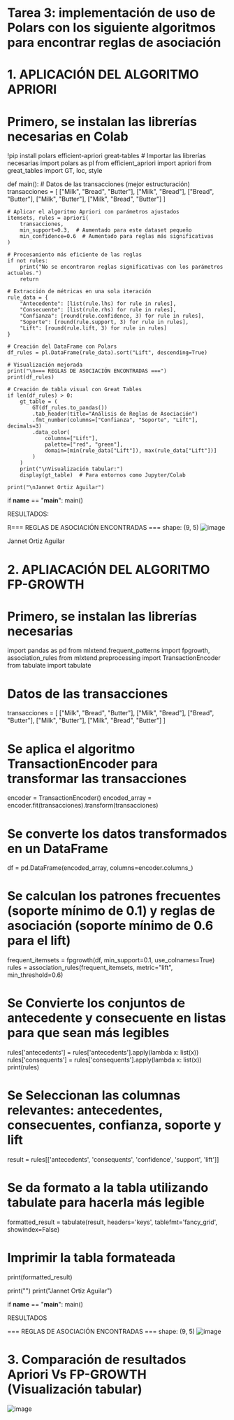 # Tarea 3: implementación de uso de Polars con los siguiente algoritmos para encontrar reglas de asociación

# 1. APLICACIÓN DEL ALGORITMO APRIORI

# Primero, se instalan las librerías necesarias en Colab
  !pip install polars efficient-apriori great-tables
     # Importar las librerías necesarias
import polars as pl
from efficient_apriori import apriori
from great_tables import GT, loc, style

def main():
    # Datos de las transacciones (mejor estructuración)
    transacciones = [
        ["Milk", "Bread", "Butter"],
        ["Milk", "Bread"],
        ["Bread", "Butter"],
        ["Milk", "Butter"],
        ["Milk", "Bread", "Butter"]
    ]
    
    # Aplicar el algoritmo Apriori con parámetros ajustados
    itemsets, rules = apriori(
        transacciones, 
        min_support=0.3,  # Aumentado para este dataset pequeño
        min_confidence=0.6  # Aumentado para reglas más significativas
    )
    
    # Procesamiento más eficiente de las reglas
    if not rules:
        print("No se encontraron reglas significativas con los parámetros actuales.")
        return
    
    # Extracción de métricas en una sola iteración
    rule_data = {
        "Antecedente": [list(rule.lhs) for rule in rules],
        "Consecuente": [list(rule.rhs) for rule in rules],
        "Confianza": [round(rule.confidence, 3) for rule in rules],
        "Soporte": [round(rule.support, 3) for rule in rules],
        "Lift": [round(rule.lift, 3) for rule in rules]
    }
    
    # Creación del DataFrame con Polars
    df_rules = pl.DataFrame(rule_data).sort("Lift", descending=True)
    
    # Visualización mejorada
    print("\n=== REGLAS DE ASOCIACIÓN ENCONTRADAS ===")
    print(df_rules)
    
    # Creación de tabla visual con Great Tables
    if len(df_rules) > 0:
        gt_table = (
            GT(df_rules.to_pandas())
            .tab_header(title="Análisis de Reglas de Asociación")
            .fmt_number(columns=["Confianza", "Soporte", "Lift"], decimals=3)
            .data_color(
                columns=["Lift"],
                palette=["red", "green"],
                domain=[min(rule_data["Lift"]), max(rule_data["Lift"])]
            )
        )
        print("\nVisualización tabular:")
        display(gt_table)  # Para entornos como Jupyter/Colab
    
    print("\nJannet Ortiz Aguilar")

if __name__ == "__main__":
    main()

RESULTADOS: 

R=== REGLAS DE ASOCIACIÓN ENCONTRADAS ===
shape: (9, 5)
![image](https://github.com/user-attachments/assets/d798bc8f-0b7b-4ae0-8bd5-1803a2c10a3f)


Jannet Ortiz Aguilar


# 2. APLIACACIÓN DEL ALGORITMO FP-GROWTH
# Primero,  se instalan las librerías necesarias
 import pandas as pd
from mlxtend.frequent_patterns import fpgrowth, association_rules
from mlxtend.preprocessing import TransactionEncoder
from tabulate import tabulate

# Datos de las transacciones
transacciones = [
    ["Milk", "Bread", "Butter"],
    ["Milk", "Bread"],
    ["Bread", "Butter"],
    ["Milk", "Butter"],
    ["Milk", "Bread", "Butter"]
]

# Se aplica el algoritmo TransactionEncoder para transformar las transacciones
encoder = TransactionEncoder()
encoded_array = encoder.fit(transacciones).transform(transacciones)

# Se converte los datos transformados en un DataFrame
df = pd.DataFrame(encoded_array, columns=encoder.columns_)

# Se calculan los patrones frecuentes (soporte mínimo de 0.1) y reglas de asociación (soporte mínimo de 0.6 para el lift)
frequent_itemsets = fpgrowth(df, min_support=0.1, use_colnames=True)
rules = association_rules(frequent_itemsets, metric="lift", min_threshold=0.6)

# Se Convierte los conjuntos de antecedente y consecuente en listas para que sean más legibles
rules['antecedents'] = rules['antecedents'].apply(lambda x: list(x))
rules['consequents'] = rules['consequents'].apply(lambda x: list(x))
print(rules)

# Se Seleccionan las columnas relevantes: antecedentes, consecuentes, confianza, soporte y lift
result = rules[['antecedents', 'consequents', 'confidence', 'support', 'lift']]

# Se da formato a la tabla utilizando tabulate para hacerla más legible
formatted_result = tabulate(result, headers='keys', tablefmt='fancy_grid', showindex=False)

# Imprimir la tabla formateada
print(formatted_result)
    
print("")
print("Jannet Ortiz Aguilar")

if __name__ == "__main__":
    main()

RESULTADOS

=== REGLAS DE ASOCIACIÓN ENCONTRADAS ===
shape: (9, 5)
![image](https://github.com/user-attachments/assets/9c296eb1-0b92-436b-a97e-60080b43d39d)


# 3. Comparación de resultados Apriori Vs FP-GROWTH (Visualización tabular)

![image](https://github.com/user-attachments/assets/4857f34f-4a86-437e-b4d1-6c2b7134ca51)

